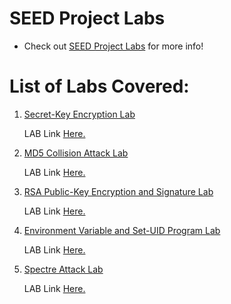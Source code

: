 # SEED Project Labs

- Check out [SEED Project Labs](https://seedsecuritylabs.org/Labs_20.04/) for more info!

# List of Labs Covered:
1. [Secret-Key Encryption Lab](lab1)
    
    LAB Link [Here.](https://seedsecuritylabs.org/Labs_20.04/Crypto/Crypto_Encryption/)

2. [MD5 Collision Attack Lab](lab2)

    LAB Link [Here.](https://seedsecuritylabs.org/Labs_20.04/Crypto/Crypto_MD5_Collision/)

3. [RSA Public-Key Encryption and Signature Lab](lab3)

    LAB Link [Here.](https://seedsecuritylabs.org/Labs_20.04/Crypto/Crypto_RSA/)

4. [Environment Variable and Set-UID Program Lab](lab4)

    LAB Link [Here.](https://seedsecuritylabs.org/Labs_20.04/Software/Environment_Variable_and_SetUID/)

5. [Spectre Attack Lab](lab5)

    LAB Link [Here.](https://seedsecuritylabs.org/Labs_20.04/System/Spectre_Attack/)

